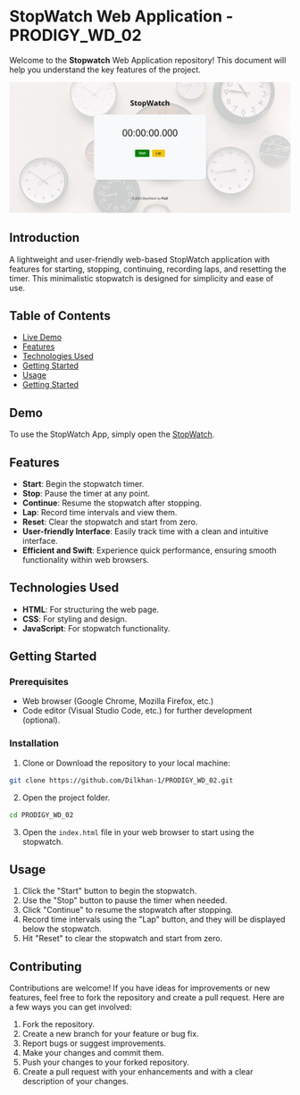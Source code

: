 # StopWatch Web Application - PRODIGY_WD_02

Welcome to the **Stopwatch** Web Application repository! This document will help you understand the key features of the project.

![Capture](./assets/ss1.png)

## Introduction

A lightweight and user-friendly web-based StopWatch application with features for starting, stopping, continuing, recording laps, and resetting the timer. This minimalistic stopwatch is designed for simplicity and ease of use.

## Table of Contents

- [Live Demo](#demo)
- [Features](#features)
- [Technologies Used](#technologies-used)
- [Getting Started](#getting-started)
- [Usage](#usage)
- [Getting Started](#getting-started)

## Demo

To use the StopWatch App, simply open the [StopWatch](https://dilkhan-1.github.io/PRODIGY_WD_02/).


## Features

- **Start**: Begin the stopwatch timer.
- **Stop**: Pause the timer at any point.
- **Continue**: Resume the stopwatch after stopping.
- **Lap**: Record time intervals and view them.
- **Reset**: Clear the stopwatch and start from zero.
- **User-friendly Interface**: Easily track time with a clean and intuitive interface.
- **Efficient and Swift**: Experience quick performance, ensuring smooth functionality within web browsers.

## Technologies Used

- **HTML**: For structuring the web page.
- **CSS**: For styling and design.
- **JavaScript**: For stopwatch functionality.

## Getting Started

### Prerequisites

- Web browser (Google Chrome, Mozilla Firefox, etc.)
- Code editor (Visual Studio Code, etc.) for further development (optional).

### Installation

1. Clone or Download the repository to your local machine:
```bash
git clone https://github.com/Dilkhan-1/PRODIGY_WD_02.git
```

2. Open the project folder.
```bash
cd PRODIGY_WD_02
```

3. Open the `index.html` file in your web browser to start using the stopwatch.

## Usage

1. Click the "Start" button to begin the stopwatch.
2. Use the "Stop" button to pause the timer when needed.
3. Click "Continue" to resume the stopwatch after stopping.
4. Record time intervals using the "Lap" button, and they will be displayed below the stopwatch.
5. Hit "Reset" to clear the stopwatch and start from zero.

## Contributing

Contributions are welcome! If you have ideas for improvements or new features, feel free to fork the repository and create a pull request. Here are a few ways you can get involved:

1. Fork the repository.
2. Create a new branch for your feature or bug fix.
3. Report bugs or suggest improvements.
4. Make your changes and commit them.
5. Push your changes to your forked repository.
6. Create a pull request with your enhancements and with a clear description of your changes.
